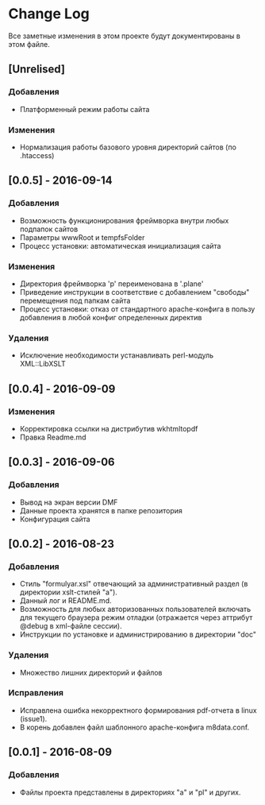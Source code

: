# Change Log
Все заметные изменения в этом проекте будут документированы в этом файле.

## [Unrelised]
### Добавления
- Платформенный режим работы сайта  

### Изменения
- Нормализация работы базового уровня директорий сайтов (по .htaccess)


## [0.0.5] - 2016-09-14
### Добавления
- Возможность функционирования фреймворка внутри любых подпапок сайтов
- Параметры wwwRoot и tempfsFolder
- Процесс установки: автоматическая инициализация сайта

### Изменения
- Директория фреймворка 'p' переименована в '.plane'
- Приведение инструкции в соответствие с добавлением "свободы" перемещения под папкам сайта
- Процесс установки: отказ от стандартного apache-конфига в пользу добавления в любой конфиг определенных директив

### Удаления
- Исключение необходимости устанавливать perl-модуль XML::LibXSLT


## [0.0.4] - 2016-09-09
### Изменения
- Корректировка ссылки на дистрибутив wkhtmltopdf
- Правка Readme.md


## [0.0.3] - 2016-09-06
### Добавления
- Вывод на экран версии DMF
- Данные проекта хранятся в папке репозитория 
- Конфигурация сайта


## [0.0.2] - 2016-08-23
### Добавления
- Стиль "formulyar.xsl" отвечающий за административный раздел (в директории xslt-стилей "а").
- Данный лог и README.md.
- Возможность для любых авторизованных пользователей включать для текущего браузера режим отладки (отражается через аттрибут @debug в xml-файле сессии).
- Инструкции по установке и администрированию в директории "doc"

### Удаления
- Множество лишних директорий и файлов

### Исправления
- Исправлена ошибка некорректного формирования pdf-отчета в linux (issue1).
- В корень добавлен файл шаблонного apache-конфига m8data.conf.


## [0.0.1] - 2016-08-09
### Добавления
- Файлы проекта представлены в директориях "a" и "pl" и других.